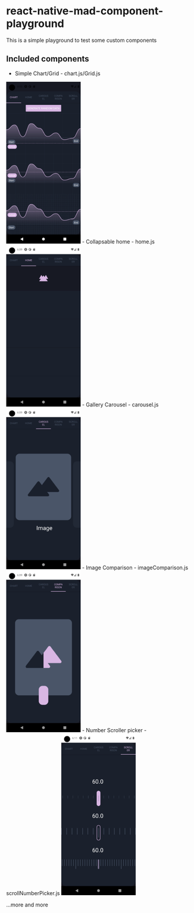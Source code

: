 # react-native-mad-component-playground
This is a simple playground to test some custom components

## Included components 
- Simple Chart/Grid - chart.js/Grid.js
<img src="screenshot/Screenshot_1638475244.png" width="200" />
- Collapsable home - home.js
<img src="screenshot/Screenshot_1638468588.png" width="200" />
- Gallery Carousel - carousel.js
<img src="screenshot/Screenshot_1638468596.png" width="200" />
- Image Comparison - imageComparison.js
<img src="screenshot/Screenshot_1638468600.png" width="200" />
- Number Scroller picker - scrollNumberPicker.js
<img src="screenshot/Screenshot_1638468671.png" width="200" />

...more and more
